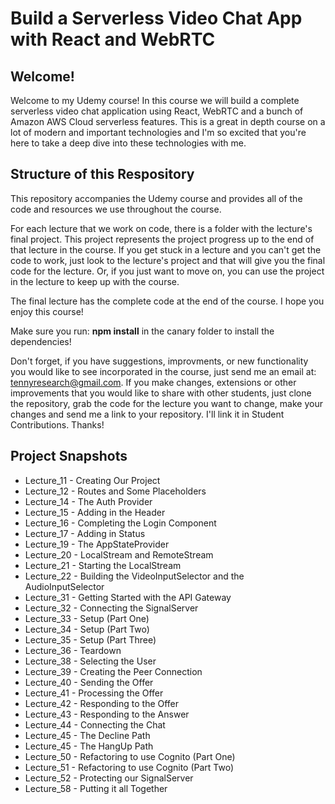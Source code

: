 # Build a Serverless Video Chat App with React and WebRTC

## Welcome!

Welcome to my Udemy course! In this course we will build a complete serverless video chat application using React, WebRTC and a bunch of Amazon AWS Cloud serverless features. This is a great in depth course on a lot of modern and important technologies and I'm so excited that you're here to take a deep dive into these technologies with me.

## Structure of this Respository

This repository accompanies the Udemy course and provides all of the code and resources we use throughout the course.

For each lecture that we work on code, there is a folder with the lecture's final project. This project represents the project progress up to the end of that lecture in the course. If you get stuck in a lecture and you can't get the code to work, just look to the lecture's project and that will give you the final code for the lecture. Or, if you just want to move on, you can use the project in the lecture to keep up with the course.

The final lecture has the complete code at the end of the course. I hope you enjoy this course!

Make sure you run: **npm install** in the canary folder to install the dependencies!

Don't forget, if you have suggestions, improvments, or new functionality you would like to see incorporated in the course, just send me an email at: tennyresearch@gmail.com. If you make changes, extensions or other improvements that you would like to share with other students, just clone the repository, grab the code for the lecture you want to change, make your changes and send me a link to your repository. I'll link it in Student Contributions. Thanks!

## Project Snapshots

- Lecture_11 - Creating Our Project
- Lecture_12 - Routes and Some Placeholders
- Lecture_14 - The Auth Provider
- Lecture_15 - Adding in the Header
- Lecture_16 - Completing the Login Component
- Lecture_17 - Adding in Status
- Lecture_19 - The AppStateProvider
- Lecture_20 - LocalStream and RemoteStream
- Lecture_21 - Starting the LocalStream
- Lecture_22 - Building the VideoInputSelector and the AudioInputSelector
- Lecture_31 - Getting Started with the API Gateway
- Lecture_32 - Connecting the SignalServer
- Lecture_33 - Setup (Part One)
- Lecture_34 - Setup (Part Two)
- Lecture_35 - Setup (Part Three)
- Lecture_36 - Teardown
- Lecture_38 - Selecting the User
- Lecture_39 - Creating the Peer Connection
- Lecture_40 - Sending the Offer
- Lecture_41 - Processing the Offer
- Lecture_42 - Responding to the Offer
- Lecture_43 - Responding to the Answer
- Lecture_44 - Connecting the Chat
- Lecture_45 - The Decline Path
- Lecture_45 - The HangUp Path
- Lecture_50 - Refactoring to use Cognito (Part One)
- Lecture_51 - Refactoring to use Cognito (Part Two)
- Lecture_52 - Protecting our SignalServer
- Lecture_58 - Putting it all Together
